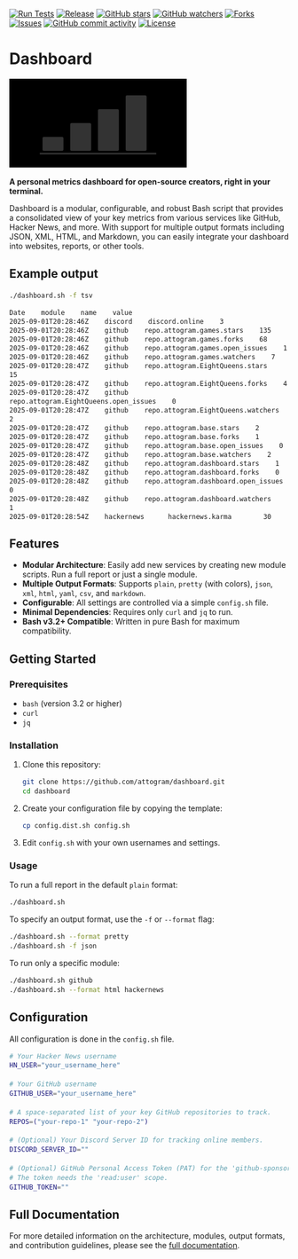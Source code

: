 [![Run Tests](https://github.com/attogram/dashboard/actions/workflows/ci.yml/badge.svg)](https://github.com/attogram/dashboard/actions/workflows/ci.yml)
[![Release](https://img.shields.io/github/v/release/attogram/dashboard?style=flat)](https://github.com/attogram/dashboard/releases)
[![GitHub stars](https://img.shields.io/github/stars/attogram/dashboard?style=flat)](https://github.com/attogram/dashboard/stargazers)
[![GitHub watchers](https://img.shields.io/github/watchers/attogram/dashboard?style=flat)](https://github.com/attogram/dashboard/watchers)
[![Forks](https://img.shields.io/github/forks/attogram/dashboard?style=flat)](https://github.com/attogram/dashboard/forks)
[![Issues](https://img.shields.io/github/issues/attogram/dashboard?style=flat)](https://github.com/attogram/dashboard/issues)
[![GitHub commit activity](https://img.shields.io/github/commit-activity/t/attogram/dashboard?style=flat)](https://github.com/attogram/dashboard/commits/main/)
[![License](https://img.shields.io/github/license/attogram/dashboard?style=flat)](./LICENSE)

# Dashboard

![Dashboard Logo](./docs/logos/logo.320.160.png)

**A personal metrics dashboard for open-source creators, right in your terminal.**

Dashboard is a modular, configurable, and robust Bash script that provides a consolidated view of your key metrics from various services like GitHub, Hacker News, and more. With support for multiple output formats including JSON, XML, HTML, and Markdown, you can easily integrate your dashboard into websites, reports, or other tools.

## Example output
```bash
./dashboard.sh -f tsv
```
```csv
Date    module    name    value
2025-09-01T20:28:46Z    discord    discord.online    3
2025-09-01T20:28:46Z    github    repo.attogram.games.stars    135
2025-09-01T20:28:46Z    github    repo.attogram.games.forks    68
2025-09-01T20:28:46Z    github    repo.attogram.games.open_issues    1
2025-09-01T20:28:46Z    github    repo.attogram.games.watchers    7
2025-09-01T20:28:47Z    github    repo.attogram.EightQueens.stars    15
2025-09-01T20:28:47Z    github    repo.attogram.EightQueens.forks    4
2025-09-01T20:28:47Z    github    repo.attogram.EightQueens.open_issues    0
2025-09-01T20:28:47Z    github    repo.attogram.EightQueens.watchers    2
2025-09-01T20:28:47Z    github    repo.attogram.base.stars    2
2025-09-01T20:28:47Z    github    repo.attogram.base.forks    1
2025-09-01T20:28:47Z    github    repo.attogram.base.open_issues    0
2025-09-01T20:28:47Z    github    repo.attogram.base.watchers    2
2025-09-01T20:28:48Z    github    repo.attogram.dashboard.stars    1
2025-09-01T20:28:48Z    github    repo.attogram.dashboard.forks    0
2025-09-01T20:28:48Z    github    repo.attogram.dashboard.open_issues    0
2025-09-01T20:28:48Z    github    repo.attogram.dashboard.watchers    1
2025-09-01T20:28:54Z    hackernews      hackernews.karma        30
```

## Features

- **Modular Architecture**: Easily add new services by creating new module scripts. Run a full report or just a single module.
- **Multiple Output Formats**: Supports `plain`, `pretty` (with colors), `json`, `xml`, `html`, `yaml`, `csv`, and `markdown`.
- **Configurable**: All settings are controlled via a simple `config.sh` file.
- **Minimal Dependencies**: Requires only `curl` and `jq` to run.
- **Bash v3.2+ Compatible**: Written in pure Bash for maximum compatibility.

## Getting Started

### Prerequisites

- `bash` (version 3.2 or higher)
- `curl`
- `jq`

### Installation

1.  Clone this repository:

    ```bash
    git clone https://github.com/attogram/dashboard.git
    cd dashboard
    ```

2.  Create your configuration file by copying the template:

    ```bash
    cp config.dist.sh config.sh
    ```

3.  Edit `config.sh` with your own usernames and settings.

### Usage

To run a full report in the default `plain` format:

```bash
./dashboard.sh
```

To specify an output format, use the `-f` or `--format` flag:

```bash
./dashboard.sh --format pretty
./dashboard.sh -f json
```

To run only a specific module:

```bash
./dashboard.sh github
./dashboard.sh --format html hackernews
```

## Configuration

All configuration is done in the `config.sh` file.

```bash
# Your Hacker News username
HN_USER="your_username_here"

# Your GitHub username
GITHUB_USER="your_username_here"

# A space-separated list of your key GitHub repositories to track.
REPOS=("your-repo-1" "your-repo-2")

# (Optional) Your Discord Server ID for tracking online members.
DISCORD_SERVER_ID=""

# (Optional) GitHub Personal Access Token (PAT) for the 'github-sponsors' module.
# The token needs the 'read:user' scope.
GITHUB_TOKEN=""
```

## Full Documentation

For more detailed information on the architecture, modules, output formats, and contribution guidelines, please see the [full documentation](./docs/README.md).
